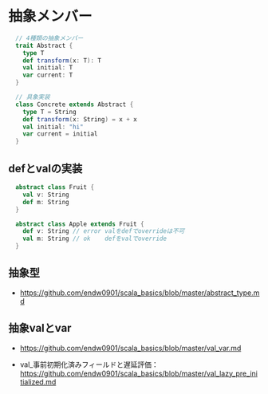 # 抽象メンバー

```scala
  // 4種類の抽象メンバー
  trait Abstract {
    type T
    def transform(x: T): T
    val initial: T
    var current: T
  }

  // 具象実装
  class Concrete extends Abstract {
    type T = String
    def transform(x: String) = x + x
    val initial: "hi"
    var current = initial
  }
```

## defとvalの実装
```scala
  abstract class Fruit {
    val v: String
    def m: String
  }

  abstract class Apple extends Fruit {
    def v: String // error valをdefでoverrideは不可
    val m: String // ok    defをvalでoverride
  }
```

## 抽象型
- https://github.com/endw0901/scala_basics/blob/master/abstract_type.md

## 抽象valとvar
- https://github.com/endw0901/scala_basics/blob/master/val_var.md

- val_事前初期化済みフィールドと遅延評価：https://github.com/endw0901/scala_basics/blob/master/val_lazy_pre_initialized.md
